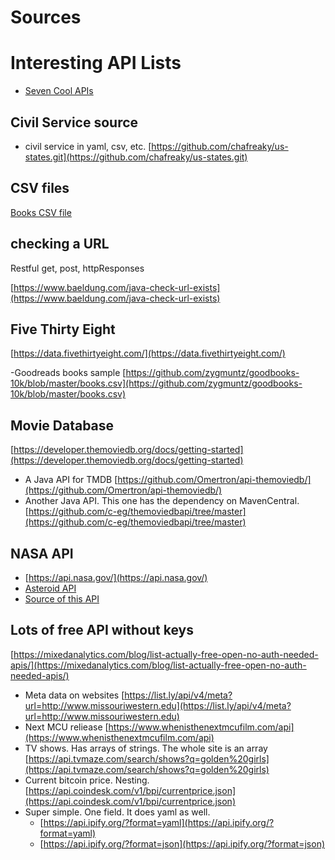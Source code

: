 # Sources

# Interesting API Lists

* [Seven Cool APIs](https://www.twilio.com/en-us/blog/cool-apis)

## Civil Service source

- civil service in yaml, csv, etc.  [https://github.com/chafreaky/us-states.git](https://github.com/chafreaky/us-states.git)

## CSV files

[Books CSV file](https://gist.github.com/jaidevd/23aef12e9bf56c618c41)

## checking a URL 
Restful get, post, httpResponses

[https://www.baeldung.com/java-check-url-exists](https://www.baeldung.com/java-check-url-exists)

## Five Thirty Eight

[https://data.fivethirtyeight.com/](https://data.fivethirtyeight.com/)

-Goodreads books sample [https://github.com/zygmuntz/goodbooks-10k/blob/master/books.csv](https://github.com/zygmuntz/goodbooks-10k/blob/master/books.csv)

## Movie Database

[https://developer.themoviedb.org/docs/getting-started](https://developer.themoviedb.org/docs/getting-started)

- A Java API for TMDB [https://github.com/Omertron/api-themoviedb/](https://github.com/Omertron/api-themoviedb/)
- Another Java API.  This one has the dependency on MavenCentral. [https://github.com/c-eg/themoviedbapi/tree/master](https://github.com/c-eg/themoviedbapi/tree/master)

## NASA API

* [https://api.nasa.gov/](https://api.nasa.gov/)
* [Asteroid API](https://data.nasa.gov/Space-Science/Asteroids-NeoWs-API/73uw-d9i8/about_data)
* [Source of this API](https://www.twilio.com/en-us/blog/java-json-with-jackson)

## Lots of free API without keys

[https://mixedanalytics.com/blog/list-actually-free-open-no-auth-needed-apis/](https://mixedanalytics.com/blog/list-actually-free-open-no-auth-needed-apis/)

- Meta data on websites [https://list.ly/api/v4/meta?url=http://www.missouriwestern.edu](https://list.ly/api/v4/meta?url=http://www.missouriwestern.edu)
- Next MCU reliease [https://www.whenisthenextmcufilm.com/api](https://www.whenisthenextmcufilm.com/api)
- TV shows.  Has arrays of strings.  The whole site is an array [https://api.tvmaze.com/search/shows?q=golden%20girls](https://api.tvmaze.com/search/shows?q=golden%20girls)
- Current bitcoin price.  Nesting.  [https://api.coindesk.com/v1/bpi/currentprice.json](https://api.coindesk.com/v1/bpi/currentprice.json)
- Super simple.  One field.  It does yaml as well.
  - [https://api.ipify.org/?format=yaml](https://api.ipify.org/?format=yaml)
  - [https://api.ipify.org/?format=json](https://api.ipify.org/?format=json)